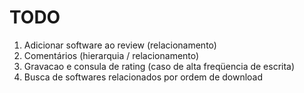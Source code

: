 TODO
====

1. Adicionar software ao review (relacionamento)
1. Comentários (hierarquia / relacionamento)
1. Gravacao e consula de rating (caso de alta freqüencia de escrita)
1. Busca de softwares relacionados por ordem de download